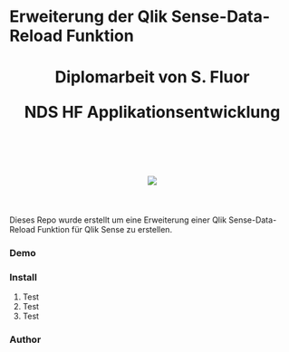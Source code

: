 # Erweiterung der Qlik Sense-Data-Reload Funktion

<h1 align="center">
  <p="##">Diplomarbeit von S. Fluor</p>
  <p="##">NDS HF Applikationsentwicklung</p>
  <br><br>
  <img src="https://www.ibw.ch/themes/custom/ibw/logo.png">
  <br><br>
</h1>
Dieses Repo wurde erstellt um eine Erweiterung einer Qlik Sense-Data-Reload Funktion für Qlik Sense zu erstellen.

### Demo

### Install
1. Test
2. Test
3. Test

### Author
